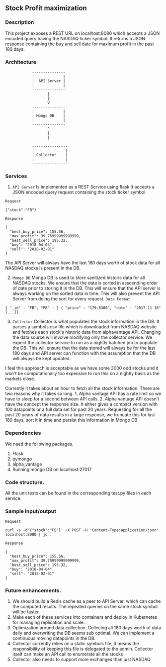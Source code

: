 ## Stock Profit maximization

### Description
This project exposes a REST URL on localhost:8080 which accepts
a JSON encoded query having the NASDAQ ticker symbol.
It returns a JSON response containing the buy and sell date for
maximum profit in the past 180 days.

### Architecture
```
            ---------------
            |             |
            |  API Server |
            |             |
            ---------------
                   |
                   |
                   V
            ---------------
            |             |
            | Mongo DB    |
            |             |
            ---------------
                   ^
                   |
                   |

            ----------------
            |              |
            | Collector    |
            |              |
            ----------------
```

### Services
1. `API Server`
Is implemented as a REST Service using flask
It accepts a JSON encoded query request containing the stock ticker symbol.

`Request`
```
{"stock":"FB"}
```

`Response`
```
{
  "best_buy_price": 155.56,
  "max_profit": 39.75999999999999,
  "best_sell_price": 195.32,
  "buy": "2018-04-04",
  "sell": "2018-02-01"
}
```

The API Server will always have the last 180 days worth of stock
data for all NASDAQ stocks is present in the DB.

2. `Mongo DB`
Mongo DB is used to store sanitized historic data for all
NASDAQ stocks. We ensure that the data is sorted in asscending order
of date prior to storing it in the DB. This will ensure that
the API server is always working on the sorted data in time.
This will also prevent the API Server from doing the sort for every
request.
`Data Format`
```
{ "_id" : "FB", "FB" : [ { "price" : "179.8300", "date" : "2017-11-16" }...]}
```

3. `Collector`
Collector is what populates the stock information in the DB.
It parses a symbols.csv file which is downloaded from NASDAQ
website and fetches each stock's historic data from alphavantage
API. Changing the data source will involve modifying only the collector
service. We expect the collector service to run as a nightly
batched job to populate the DB. This will ensure that the data
stored will always be for the last 180 days and API server
can function with the assumption that the DB will always be kept updated.

I feel this approach is acceptable as we have some 3000 odd stocks
and it won't be computationally too expensive to run this on a
nightly basis as the markets close.

Currently it takes about an hour to fetch all the stock information.
There are two reasons why it takes so long.
    1. Alpha vantage API has a rate limit so we have to sleep for a
    second between API calls.
    2. Alpha vantage API doesn't have the concept the response size. It either gives a compact version with
    100 datapoints or a full data set for past 20 years. Requesting
    for all the past 20 years of data results in a large response, we
    truncate this for last 180 days, sort it in time and persist this information
    in Mongo DB

### Dependencies
We need the following packages.
1. Flask
2. pymongo
3. alpha_vantage
4. Running mongo DB on localhost:27017

### Code structure.
All the unit tests can be found in the corresponding test.py files in each service.

### Sample input/output
`Request`

```
curl -s -d'{"stock":"FB"}' -X POST -H "Content-Type:application/json" localhost:8080 | jq .
```

`Response`
```
{
  "best_buy_price": 155.56,
  "max_profit": 39.75999999999999,
  "best_sell_price": 195.32,
  "buy": "2018-04-04",
  "sell": "2018-02-01"
}
```

### Future enhancements.
1. We should build a Redis cache as a peer to API Server, which
can cache the computed results. The repeated queries on the same
stock symbol will be faster.
2. Make each of these services into containers and deploy in
Kubernetes for managing replication and scale.
3. Optimization around data collection. Collecing all 180 days
worth of data daily and overwriting the DB seems sub optimal.
We can implement a continuous moving datapoints in the DB.
4. Collector currently relies on a static symbols file, it means
the responsibility of keeping this file is delegated to the admin.
Collector itself can make an API call to enumerate all the stocks
5. Collector also needs to support more exchanges than just NASDAQ

